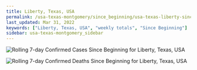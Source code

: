 ```yaml
---
title: Liberty, Texas, USA
permalink: /usa-texas-montgomery/since_beginning/usa-texas-liberty-since_beginning.html
last_updated: Mar 31, 2022
keywords: ["Liberty, Texas, USA", "weekly totals", "Since Beginning"]
sidebar: usa-texas-montgomery_sidebar
---
```


![Rolling 7-day Confirmed Cases Since Beginning for Liberty, Texas, USA](/covid_tracker/images/graphs/usa-texas-liberty-rolling_7_days_confirmed-since_beginning_graph.png)

![Rolling 7-day Confirmed Deaths Since Beginning for Liberty, Texas, USA](/covid_tracker/images/graphs/usa-texas-liberty-rolling_7_days_deaths-since_beginning_graph.png)
